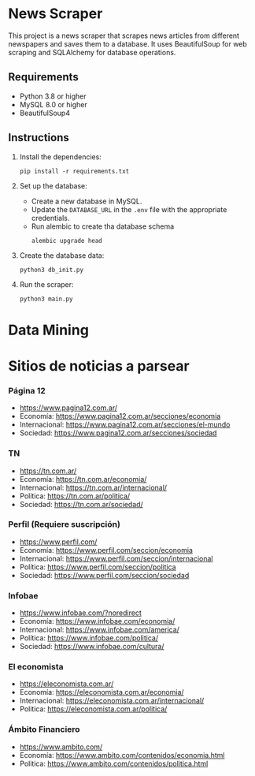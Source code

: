 # News Scraper

This project is a news scraper that scrapes news articles from different newspapers and saves them to a database. It uses BeautifulSoup for web scraping and SQLAlchemy for database operations.

## Requirements

- Python 3.8 or higher
- MySQL 8.0 or higher
- BeautifulSoup4

## Instructions

1. Install the dependencies:
   ```
   pip install -r requirements.txt
   ```

2. Set up the database:
   - Create a new database in MySQL.
   - Update the `DATABASE_URL` in the `.env` file with the appropriate credentials.
   - Run alembic to create tha database schema
     ```
     alembic upgrade head
     ```

3. Create the database data:
   ```
   python3 db_init.py
   ```

4. Run the scraper:
   ```
   python3 main.py
   ```

# Data Mining

# Sitios de noticias a parsear

### Página 12
- https://www.pagina12.com.ar/
- Economía: https://www.pagina12.com.ar/secciones/economia
- Internacional: https://www.pagina12.com.ar/secciones/el-mundo
- Sociedad: https://www.pagina12.com.ar/secciones/sociedad

### TN
- https://tn.com.ar/
- Economía: https://tn.com.ar/economia/
- Internacional: https://tn.com.ar/internacional/
- Política: https://tn.com.ar/politica/
- Sociedad: https://tn.com.ar/sociedad/

### Perfil (Requiere suscripción)
- https://www.perfil.com/
- Economía: https://www.perfil.com/seccion/economia
- Internacional: https://www.perfil.com/seccion/internacional
- Política: https://www.perfil.com/seccion/politica
- Sociedad: https://www.perfil.com/seccion/sociedad

### Infobae
- https://www.infobae.com/?noredirect
- Economía: https://www.infobae.com/economia/
- Internacional: https://www.infobae.com/america/
- Política: https://www.infobae.com/politica/
- Sociedad: https://www.infobae.com/cultura/

### El economista
- https://eleconomista.com.ar/
- Economía: https://eleconomista.com.ar/economia/
- Internacional: https://eleconomista.com.ar/internacional/
- Politica: https://eleconomista.com.ar/politica/

### Ámbito Financiero
- https://www.ambito.com/
- Economía: https://www.ambito.com/contenidos/economia.html
- Politica: https://www.ambito.com/contenidos/politica.html
